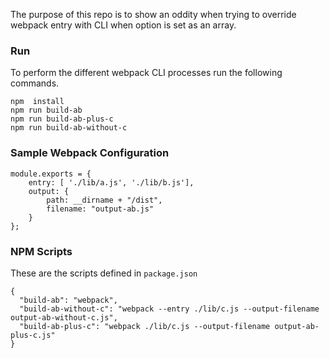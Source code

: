 The purpose of this repo is to show an oddity when trying to override webpack entry with CLI when option is set as an array.

### Run

To perform the different webpack CLI processes run the following commands.

```
npm  install
npm run build-ab
npm run build-ab-plus-c
npm run build-ab-without-c
```

### Sample Webpack Configuration

```
module.exports = {
    entry: [ './lib/a.js', './lib/b.js'],
    output: {
        path: __dirname + "/dist",
        filename: "output-ab.js"
    }
};
```

### NPM Scripts

These are the scripts defined in `package.json`

```
{
  "build-ab": "webpack",
  "build-ab-without-c": "webpack --entry ./lib/c.js --output-filename output-ab-without-c.js",
  "build-ab-plus-c": "webpack ./lib/c.js --output-filename output-ab-plus-c.js"
}
```
